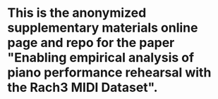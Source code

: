# This is the anonymized supplementary materials online page and repo for the paper "Enabling empirical analysis of piano performance rehearsal with the Rach3 MIDI Dataset".
